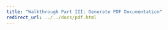 ```yaml
---
title: "Walkthrough Part III: Generate PDF Documentation"
redirect_url: ../../docs/pdf.html
---
```

